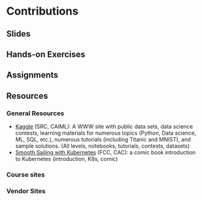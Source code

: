 # Contributions

##  Slides

##  Hands-on Exercises

##  Assignments


## Resources

### General Resources


* [Kaggle](/Content/Kaggle.md) (SRC, CAIML): A WWW site with public data sets, data science contests, learning materials for 
numerous topics (Python, Data science, ML, SQL, etc.), numerous tutorials (including Titanic and MNIST), 
and sample solutions. (All levels, notebooks, tutorials, contests, datasets)
* [Smooth Sailing with Kubernetes](/Content/k8scomic.md) (FCC, CAC): a comic book introduction to Kubernetes (introduction, K8s, comic)


### Course sites


### Vendor Sites
